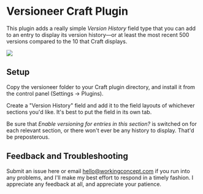 # Versioneer Craft Plugin

This plugin adds a really simple _Version History_ field type that you can add to an entry to display its version history—or at least the most recent 500 versions compared to the 10 that Craft displays.

![](https://raw.githubusercontent.com/workingconcept/versioneer-craft-plugin/master/screenshots/field-type-example.png)

## Setup

Copy the versioneer folder to your Craft plugin directory, and install it from the control panel (Settings → Plugins).

Create a "Version History" field and add it to the field layouts of whichever sections you'd like. It's best to put the field in its own tab.

Be sure that _Enable versioning for entries in this section?_ is switched on for each relevant section, or there won't ever be any history to display. That'd be preposterous.

## Feedback and Troubleshooting

Submit an issue here or email hello@workingconcept.com if you run into any problems, and I'll make my best effort to respond in a timely fashion. I appreciate any feedback at all, and appreciate your patience.
